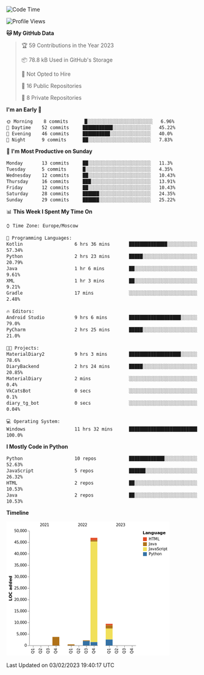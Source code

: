 <!--START_SECTION:waka-->
![Code Time](http://img.shields.io/badge/Code%20Time-14%20hrs%2015%20mins-blue)

![Profile Views](http://img.shields.io/badge/Profile%20Views-72-blue)

**🐱 My GitHub Data** 

> 🏆 59 Contributions in the Year 2023
 > 
> 📦 78.8 kB Used in GitHub's Storage 
 > 
> 🚫 Not Opted to Hire
 > 
> 📜 16 Public Repositories 
 > 
> 🔑 8 Private Repositories  
 > 
**I'm an Early 🐤** 

```text
🌞 Morning    8 commits      █░░░░░░░░░░░░░░░░░░░░░░░░   6.96% 
🌆 Daytime    52 commits     ███████████░░░░░░░░░░░░░░   45.22% 
🌃 Evening    46 commits     ██████████░░░░░░░░░░░░░░░   40.0% 
🌙 Night      9 commits      ██░░░░░░░░░░░░░░░░░░░░░░░   7.83%

```
📅 **I'm Most Productive on Sunday** 

```text
Monday       13 commits     ██░░░░░░░░░░░░░░░░░░░░░░░   11.3% 
Tuesday      5 commits      █░░░░░░░░░░░░░░░░░░░░░░░░   4.35% 
Wednesday    12 commits     ██░░░░░░░░░░░░░░░░░░░░░░░   10.43% 
Thursday     16 commits     ███░░░░░░░░░░░░░░░░░░░░░░   13.91% 
Friday       12 commits     ██░░░░░░░░░░░░░░░░░░░░░░░   10.43% 
Saturday     28 commits     ██████░░░░░░░░░░░░░░░░░░░   24.35% 
Sunday       29 commits     ██████░░░░░░░░░░░░░░░░░░░   25.22%

```


📊 **This Week I Spent My Time On** 

```text
⌚︎ Time Zone: Europe/Moscow

💬 Programming Languages: 
Kotlin                   6 hrs 36 mins       ██████████████░░░░░░░░░░░   57.34% 
Python                   2 hrs 23 mins       █████░░░░░░░░░░░░░░░░░░░░   20.79% 
Java                     1 hr 6 mins         ██░░░░░░░░░░░░░░░░░░░░░░░   9.61% 
XML                      1 hr 3 mins         ██░░░░░░░░░░░░░░░░░░░░░░░   9.21% 
Gradle                   17 mins             ░░░░░░░░░░░░░░░░░░░░░░░░░   2.48%

🔥 Editors: 
Android Studio           9 hrs 6 mins        ███████████████████░░░░░░   79.0% 
PyCharm                  2 hrs 25 mins       █████░░░░░░░░░░░░░░░░░░░░   21.0%

🐱‍💻 Projects: 
MaterialDiary2           9 hrs 3 mins        ███████████████████░░░░░░   78.6% 
DiaryBackend             2 hrs 24 mins       █████░░░░░░░░░░░░░░░░░░░░   20.85% 
MaterialDiary            2 mins              ░░░░░░░░░░░░░░░░░░░░░░░░░   0.4% 
VkCatsBot                0 secs              ░░░░░░░░░░░░░░░░░░░░░░░░░   0.1% 
diary_tg_bot             0 secs              ░░░░░░░░░░░░░░░░░░░░░░░░░   0.04%

💻 Operating System: 
Windows                  11 hrs 32 mins      █████████████████████████   100.0%

```

**I Mostly Code in Python** 

```text
Python                   10 repos            █████████████░░░░░░░░░░░░   52.63% 
JavaScript               5 repos             ██████░░░░░░░░░░░░░░░░░░░   26.32% 
HTML                     2 repos             ██░░░░░░░░░░░░░░░░░░░░░░░   10.53% 
Java                     2 repos             ██░░░░░░░░░░░░░░░░░░░░░░░   10.53%

```


**Timeline**

![Chart not found](https://raw.githubusercontent.com/Adlemex/Adlemex/main/charts/bar_graph.png) 


 Last Updated on 03/02/2023 19:40:17 UTC
<!--END_SECTION:waka-->
